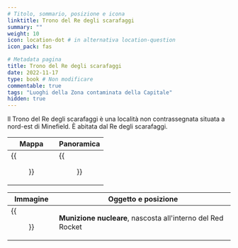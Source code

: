 ```yaml
---
# Titolo, sommario, posizione e icona
linktitle: Trono del Re degli scarafaggi
summary: ""
weight: 10
icon: location-dot # in alternativa location-question
icon_pack: fas

# Metadata pagina
title: Trono del Re degli scarafaggi
date: 2022-11-17
type: book # Non modificare
commentable: true
tags: "Luoghi della Zona contaminata della Capitale"
hidden: true
---
```



Il Trono del Re degli scarafaggi è una località non contrassegnata situata a nord-est di Minefield. È abitata dal Re degli scarafaggi. 

| Mappa                                         | Panoramica                                |
| --------------------------------------------- | ----------------------------------------- |
| {{<figure src="fo3/Roach_King_throne_loc.webp">}} | {{<figure src="fo3/Roach_King_Throne.webp">}} |

| Immagine                                    | Oggetto e posizione                                         |
| ------------------------------------------- | ----------------------------------------------------------- |
| {{<figure src="fo3/Roach_King_treasure.webp">}} | **Munizione nucleare**, nascosta all'interno del Red Rocket |
